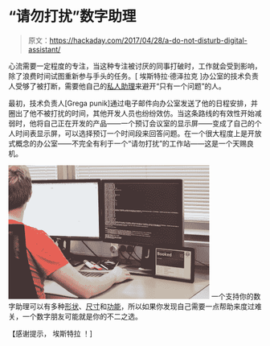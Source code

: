 # “请勿打扰”数字助理

> 原文：<https://hackaday.com/2017/04/28/a-do-not-disturb-digital-assistant/>

心流需要一定程度的专注，当这种专注被讨厌的同事打破时，工作就会受到影响，除了浪费时间试图重新参与手头的任务。[ 埃斯特拉·德泽拉克 ]办公室的技术负责人受够了被打断，需要他自己的[私人助理](https://getjoan.com/news/calendar-hack-no-interruptions/)来避开“只有一个问题”的人。

最初，技术负责人[Grega punik]通过电子邮件向办公室发送了他的日程安排，并圈出了他不被打扰的时间，其他开发人员也纷纷效仿。当这条路线的有效性开始减弱时，他将自己正在开发的产品——一个预订会议室的显示屏——变成了自己的个人时间表显示屏，可以选择预订一个时间段来回答问题。在一个很大程度上是开放式概念的办公室——不完全有利于一个“请勿打扰”的工作站——这是一个天赐良机。

[![](img/3b09643969fad76749bb1f4c6d58f641.png)](https://hackaday.com/wp-content/uploads/2017/04/img_5207-e1490711156508.png) 一个支持你的数字助理可以有多种[形状](http://hackaday.com/2014/02/07/meet-raspberri-your-personal-voice-controlled-assistant/)、[尺寸](http://hackaday.com/2017/01/24/thats-no-moon-thats-a-virtual-assistant/)和[功能](http://hackaday.com/2012/07/22/task-scheduler-for-arduino/)，所以如果你发现自己需要一点帮助来度过难关，一个数字朋友可能就是你的不二之选。

【感谢提示， 埃斯特拉 ！]